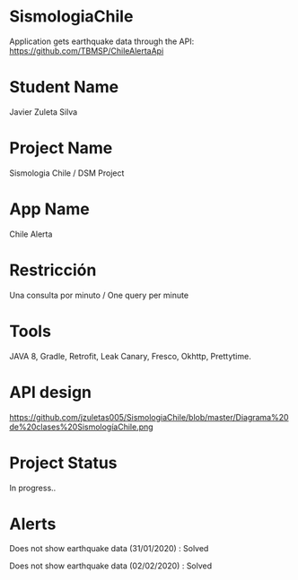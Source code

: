 # SismologiaChile
Application gets earthquake data through the API: https://github.com/TBMSP/ChileAlertaApi

# Student Name 
Javier Zuleta Silva

# Project Name 
Sismologia Chile / DSM Project

# App Name
Chile Alerta

# Restricción 
Una consulta por minuto / One query per minute

# Tools

JAVA 8, Gradle, Retrofit, Leak Canary, Fresco, Okhttp, Prettytime.

# API design

https://github.com/jzuletas005/SismologiaChile/blob/master/Diagrama%20de%20clases%20SismologíaChile.png

# Project Status
In progress.. 
# Alerts
Does not show earthquake data (31/01/2020) : Solved

Does not show earthquake data (02/02/2020) : Solved
                
              
                
